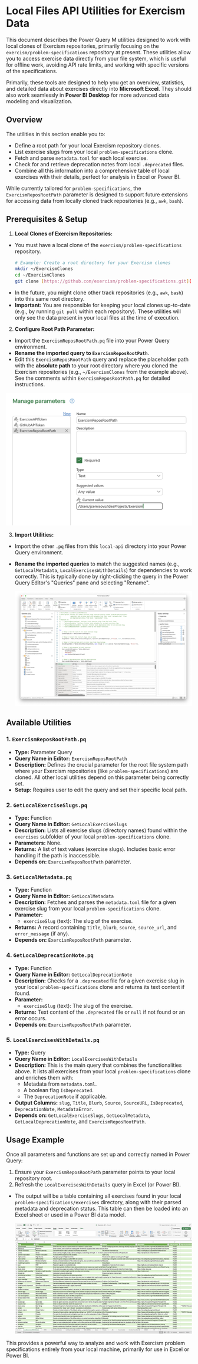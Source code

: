 # Local Files API Utilities for Exercism Data

This document describes the Power Query M utilities designed to work with local clones of Exercism repositories, primarily focusing on the `exercism/problem-specifications` repository at present. These utilities allow you to access exercise data directly from your file system, which is useful for offline work, avoiding API rate limits, and working with specific versions of the specifications.

Primarily, these tools are designed to help you get an overview, statistics, and detailed data about exercises directly into **Microsoft Excel**. They should also work seamlessly in **Power BI Desktop** for more advanced data modeling and visualization.

## Overview

The utilities in this section enable you to:
* Define a root path for your local Exercism repository clones.
* List exercise slugs from your local `problem-specifications` clone.
* Fetch and parse `metadata.toml` for each local exercise.
* Check for and retrieve deprecation notes from local `.deprecated` files.
* Combine all this information into a comprehensive table of local exercises with their details, perfect for analysis in Excel or Power BI.

While currently tailored for `problem-specifications`, the `ExercismReposRootPath` parameter is designed to support future extensions for accessing data from locally cloned track repositories (e.g., `awk`, `bash`).

## Prerequisites & Setup

1.  **Local Clones of Exercism Repositories:**
  * You must have a local clone of the `exercism/problem-specifications` repository.
      ```bash
      # Example: Create a root directory for your Exercism clones
      mkdir ~/ExercismClones
      cd ~/ExercismClones
      git clone [https://github.com/exercism/problem-specifications.git](https://github.com/exercism/problem-specifications.git)
      ```
  * In the future, you might clone other track repositories (e.g., `awk`, `bash`) into this same root directory.
  * **Important:** You are responsible for keeping your local clones up-to-date (e.g., by running `git pull` within each repository). These utilities will only see the data present in your local files at the time of execution.

2.  **Configure Root Path Parameter:**
  * Import the `ExercismReposRootPath.pq` file into your Power Query environment.
  * **Rename the imported query to `ExercismReposRootPath`**.
  * Edit this `ExercismReposRootPath` query and replace the placeholder path with the **absolute path** to your root directory where you cloned the Exercism repositories (e.g., `~/ExercismClones` from the example above). See the comments within `ExercismReposRootPath.pq` for detailed instructions.

   ![ExercismReposRootPath.png](../../assets/ExercismReposRootPath.png)

3.  **Import Utilities:**
  * Import the other `.pq` files from this `local-api` directory into your Power Query environment.
  * **Rename the imported queries** to match the suggested names (e.g., `GetLocalMetadata`, `LocalExercisesWithDetails`) for dependencies to work correctly. This is typically done by right-clicking the query in the Power Query Editor's "Queries" pane and selecting "Rename".

    ![local-api-utilities.png](../../assets/local-api-utilities.png)

## Available Utilities

### 1. `ExercismReposRootPath.pq`

* **Type:** Parameter Query
* **Query Name in Editor:** `ExercismReposRootPath`
* **Description:** Defines the crucial parameter for the root file system path where your Exercism repositories (like `problem-specifications`) are cloned. All other local utilities depend on this parameter being correctly set.
* **Setup:** Requires user to edit the query and set their specific local path.

### 2. `GetLocalExerciseSlugs.pq`

* **Type:** Function
* **Query Name in Editor:** `GetLocalExerciseSlugs`
* **Description:** Lists all exercise slugs (directory names) found within the `exercises` subfolder of your local `problem-specifications` clone.
* **Parameters:** None.
* **Returns:** A list of text values (exercise slugs). Includes basic error handling if the path is inaccessible.
* **Depends on:** `ExercismReposRootPath` parameter.

### 3. `GetLocalMetadata.pq`

* **Type:** Function
* **Query Name in Editor:** `GetLocalMetadata`
* **Description:** Fetches and parses the `metadata.toml` file for a given exercise slug from your local `problem-specifications` clone.
* **Parameter:**
  * `exerciseSlug` (text): The slug of the exercise.
* **Returns:** A record containing `title`, `blurb`, `source`, `source_url`, and `error_message` (if any).
* **Depends on:** `ExercismReposRootPath` parameter.

### 4. `GetLocalDeprecationNote.pq`

* **Type:** Function
* **Query Name in Editor:** `GetLocalDeprecationNote`
* **Description:** Checks for a `.deprecated` file for a given exercise slug in your local `problem-specifications` clone and returns its text content if found.
* **Parameter:**
  * `exerciseSlug` (text): The slug of the exercise.
* **Returns:** Text content of the `.deprecated` file or `null` if not found or an error occurs.
* **Depends on:** `ExercismReposRootPath` parameter.

### 5. `LocalExercisesWithDetails.pq`

* **Type:** Query
* **Query Name in Editor:** `LocalExercisesWithDetails`
* **Description:** This is the main query that combines the functionalities above. It lists all exercises from your local `problem-specifications` clone and enriches them with:
  * Metadata from `metadata.toml`.
  * A boolean flag `IsDeprecated`.
  * The `DeprecationNote` if applicable.
* **Output Columns:** `slug`, `Title`, `Blurb`, `Source`, `SourceURL`, `IsDeprecated`, `DeprecationNote`, `MetadataError`.
* **Depends on:** `GetLocalExerciseSlugs`, `GetLocalMetadata`, `GetLocalDeprecationNote`, and `ExercismReposRootPath`.

## Usage Example

Once all parameters and functions are set up and correctly named in Power Query:

1.  Ensure your `ExercismReposRootPath` parameter points to your local repository root.
2.  Refresh the `LocalExercisesWithDetails` query in Excel (or Power BI).
  * The output will be a table containing all exercises found in your local `problem-specifications/exercises` directory, along with their parsed metadata and deprecation status. This table can then be loaded into an Excel sheet or used in a Power BI data model.

    ![LocalExercisesWithDetails.png](../../assets/LocalExercisesWithDetails.png)

This provides a powerful way to analyze and work with Exercism problem specifications entirely from your local machine, primarily for use in Excel or Power BI.
